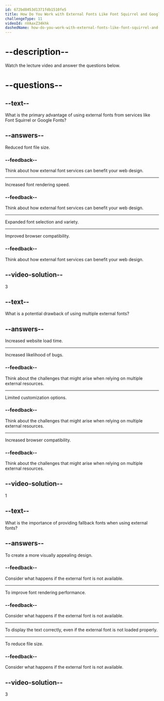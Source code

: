 ```yaml
---
id: 672bd8453d1371fdb1510fe5
title: How Do You Work with External Fonts Like Font Squirrel and Google Fonts?
challengeType: 11
videoId: nVAaxZ34khk
dashedName: how-do-you-work-with-external-fonts-like-font-squirrel-and-google-fonts
---
```


# --description--

Watch the lecture video and answer the questions below.

# --questions--

## --text--

What is the primary advantage of using external fonts from services like Font Squirrel or Google Fonts?

## --answers--

Reduced font file size.

### --feedback--

Think about how external font services can benefit your web design.

---

Increased font rendering speed.

### --feedback--

Think about how external font services can benefit your web design.

---

Expanded font selection and variety.

---

Improved browser compatibility.

### --feedback--

Think about how external font services can benefit your web design.

## --video-solution--

3

## --text--

What is a potential drawback of using multiple external fonts?

## --answers--

Increased website load time.

---

Increased likelihood of bugs.

### --feedback--

Think about the challenges that might arise when relying on multiple external resources.

---

Limited customization options.

### --feedback--

Think about the challenges that might arise when relying on multiple external resources.

---

Increased browser compatibility.

### --feedback--

Think about the challenges that might arise when relying on multiple external resources.

## --video-solution--

1

## --text--

What is the importance of providing fallback fonts when using external fonts?

## --answers--

To create a more visually appealing design.

### --feedback--

Consider what happens if the external font is not available.

---

To improve font rendering performance.

### --feedback--

Consider what happens if the external font is not available.

---

To display the text correctly, even if the external font is not loaded properly.

---

To reduce file size.

### --feedback--

Consider what happens if the external font is not available.

## --video-solution--

3
